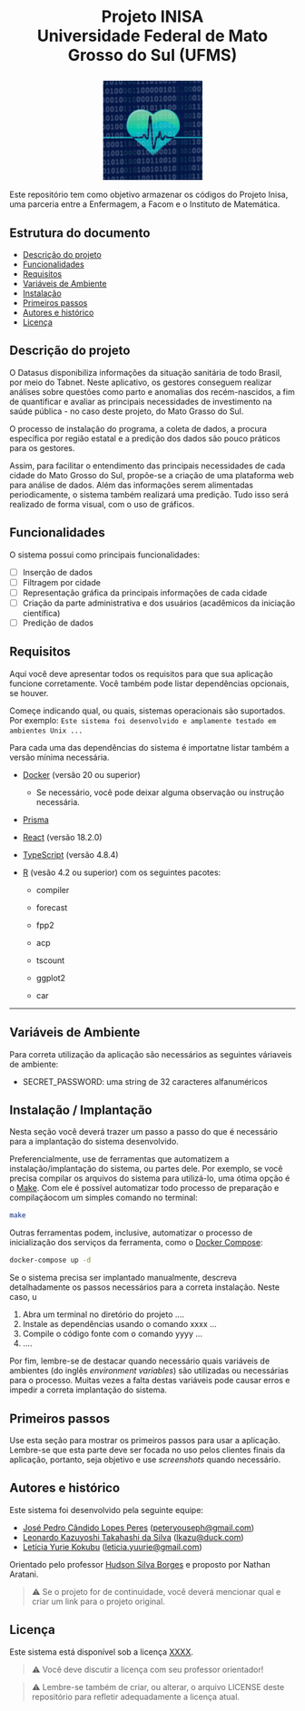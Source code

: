 # <p align="center"> Projeto INISA<br/> Universidade Federal de Mato Grosso do Sul (UFMS) </p>

<p align="center">
  <img src="inisa.jpg" height="175px" />
  <br/>
</p>
Este repositório tem como objetivo armazenar os códigos do Projeto Inisa, uma parceria entre a Enfermagem, a Facom e o Instituto de Matemática.

## Estrutura do documento

- [Descrição do projeto](#descri%C3%A7%C3%A3o-do-projeto)
- [Funcionalidades](#funcionalidades)
- [Requisitos](#requisitos)
- [Variáveis de Ambiente](#variáveis-de-ambiente)
- [Instalação](#instala%C3%A7%C3%A3o--implanta%C3%A7%C3%A3o)
- [Primeiros passos](#primeiros-passos)
- [Autores e histórico](#autores-e-hist%C3%B3rico)
- [Licença](#licen%C3%A7a)

## Descrição do projeto

O Datasus disponibiliza informações da situação sanitária de todo Brasil, por meio do Tabnet. Neste aplicativo, os gestores conseguem realizar análises sobre questões como parto e anomalias dos recém-nascidos, a fim de quantificar e avaliar as principais necessidades de investimento na saúde pública - no caso deste projeto, do Mato Grasso do Sul.

O processo de instalação do programa, a coleta de dados, a procura específica por região estatal e a predição dos dados são pouco práticos para os gestores.

Assim, para facilitar o entendimento das principais necessidades de cada cidade do Mato Grosso do Sul, propõe-se a criação de uma plataforma web para análise de dados. Além das informações serem alimentadas periodicamente, o sistema também realizará uma predição. Tudo isso será realizado de forma visual, com o uso de gráficos.

## Funcionalidades

O sistema possui como principais funcionalidades:

- [ ] Inserção de dados
- [ ] Filtragem por cidade
- [ ] Representação gráfica da principais informações de cada cidade
- [ ] Criação da parte administrativa e dos usuários (acadêmicos da iniciação científica)
- [ ] Predição de dados

## Requisitos

Aqui você deve apresentar todos os requisitos para que sua aplicação funcione corretamente. Você também pode listar dependências opcionais, se houver.

Começe indicando qual, ou quais, sistemas operacionais são suportados. Por exemplo: `Este sistema foi desenvolvido e amplamente testado em ambientes Unix ...`

Para cada uma das dependências do sistema é importatne listar também a versão mínima necessária.

- [Docker](https://www.docker.com/) (versão 20 ou superior)
  - Se necessário, você pode deixar alguma observação ou instrução necessária.
- [Prisma](https://www.prisma.io)
- [React](https://reactjs.org) (versão 18.2.0)
- [TypeScript](https://www.typescriptlang.org) (versão 4.8.4)
- [R](https://www.r-project.org/) (vesão 4.2 ou superior) com os seguintes pacotes:

  - compiler
  
  - forecast
  
  - fpp2
  
  - acp
  
  - tscount
  
  - ggplot2
  
  - car

---

## Variáveis de Ambiente

Para correta utilização da aplicação são necessários as seguintes váriaveis de ambiente:

- SECRET_PASSWORD: uma string de 32 caracteres alfanuméricos

## Instalação / Implantação

Nesta seção você deverá trazer um passo a passo do que é necessário para a implantação do sistema desenvolvido.

Preferencialmente, use de ferramentas que automatizem a instalação/implantação do sistema, ou partes dele. Por exemplo, se você precisa compilar os arquivos do sistema para utilizá-lo, uma ótima opção é o [Make](https://www.gnu.org/software/make/). Com ele é possível automatizar todo processo de preparação e compilaçãocom um simples comando no terminal:

```sh
make
```

Outras ferramentas podem, inclusive, automatizar o processo de inicialização dos serviços da ferramenta, como o [Docker Compose](https://docs.docker.com/compose/):

```sh
docker-compose up -d
```

Se o sistema precisa ser implantado manualmente, descreva detalhadamente os passos necessários para a correta instalação. Neste caso, u

1. Abra um terminal no diretório do projeto ....
2. Instale as dependências usando o comando xxxx ...
3. Compile o código fonte com o comando yyyy ...
4. ....

Por fim, lembre-se de destacar quando necessário quais variáveis de ambientes (do inglês _environment variables_) são utilizadas ou necessárias para o processo. Muitas vezes a falta destas variáveis pode causar erros e impedir a correta implantação do sistema.

## Primeiros passos

Use esta seção para mostrar os primeiros passos para usar a aplicação. Lembre-se que esta parte deve ser focada no uso pelos clientes finais da aplicação, portanto, seja objetivo e use _screenshots_ quando necessário.

## Autores e histórico

Este sistema foi desenvolvido pela seguinte equipe:

- [José Pedro Cândido Lopes Peres](https://github.com/PeterYouseph) (peteryouseph@gmail.com)
- [Leonardo Kazuyoshi Takahashi da Silva](https://github.com/leonardo-kazu) (lkazu@duck.com)
- [Letícia Yurie Kokubu](https://github.com/leyurie) (leticia.yuurie@gmail.com)

Orientado pelo professor [Hudson Silva Borges](https://github.com/hsborges) e proposto por Nathan Aratani.

> :warning: Se o projeto for de continuidade, vocẽ deverá mencionar qual e criar um link para o projeto original.

## Licença

Este sistema está disponível sob a licença [XXXX](https://opensource.org/licenses/).

> :warning: Você deve discutir a licença com seu professor orientador!

> :warning: Lembre-se também de criar, ou alterar, o arquivo LICENSE deste repositório para refletir adequadamente a licença atual.
